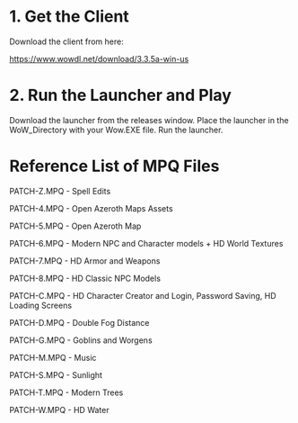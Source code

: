 # 1. Get the Client
Download the client from here:

https://www.wowdl.net/download/3.3.5a-win-us

# 2. Run the Launcher and Play
Download the launcher from the releases window.
Place the launcher in the WoW_Directory with your Wow.EXE file. 
Run the launcher.

# Reference List of MPQ Files
PATCH-Z.MPQ - Spell Edits

PATCH-4.MPQ - Open Azeroth Maps Assets

PATCH-5.MPQ - Open Azeroth Map 

PATCH-6.MPQ - Modern NPC and Character models + HD World Textures

PATCH-7.MPQ - HD Armor and Weapons

PATCH-8.MPQ - HD Classic NPC Models

PATCH-C.MPQ - HD Character Creator and Login, Password Saving, HD Loading Screens

PATCH-D.MPQ - Double Fog Distance

PATCH-G.MPQ - Goblins and Worgens

PATCH-M.MPQ - Music

PATCH-S.MPQ - Sunlight

PATCH-T.MPQ - Modern Trees

PATCH-W.MPQ - HD Water

